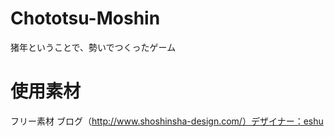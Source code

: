 # Chototsu-Moshin
猪年ということで、勢いでつくったゲーム

# 使用素材
フリー素材 ブログ（http://www.shoshinsha-design.com/）デザイナー：eshu
